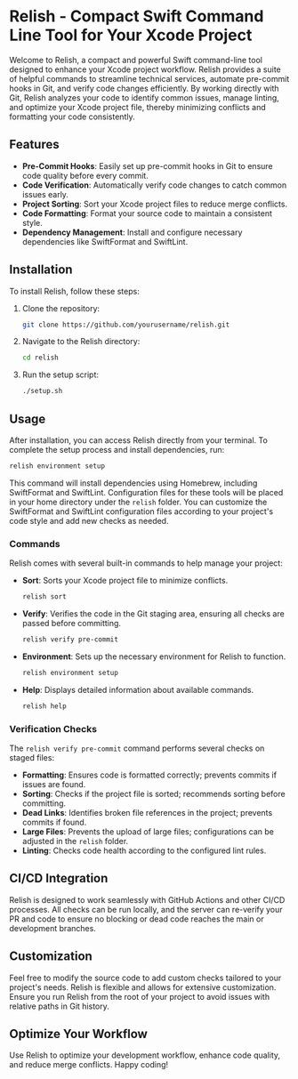 # Relish - Compact Swift Command Line Tool for Your Xcode Project

Welcome to Relish, a compact and powerful Swift command-line tool designed to enhance your Xcode project workflow. Relish provides a suite of helpful commands to streamline technical services, automate pre-commit hooks in Git, and verify code changes efficiently. By working directly with Git, Relish analyzes your code to identify common issues, manage linting, and optimize your Xcode project file, thereby minimizing conflicts and formatting your code consistently.

## Features

- **Pre-Commit Hooks**: Easily set up pre-commit hooks in Git to ensure code quality before every commit.
- **Code Verification**: Automatically verify code changes to catch common issues early.
- **Project Sorting**: Sort your Xcode project files to reduce merge conflicts.
- **Code Formatting**: Format your source code to maintain a consistent style.
- **Dependency Management**: Install and configure necessary dependencies like SwiftFormat and SwiftLint.

## Installation

To install Relish, follow these steps:

1. Clone the repository:
   ```sh
   git clone https://github.com/yourusername/relish.git
   ```

2. Navigate to the Relish directory:
   ```sh
   cd relish
   ```

3. Run the setup script:
   ```sh
   ./setup.sh
   ```

## Usage

After installation, you can access Relish directly from your terminal. To complete the setup process and install dependencies, run:
```sh
relish environment setup
```

This command will install dependencies using Homebrew, including SwiftFormat and SwiftLint. Configuration files for these tools will be placed in your home directory under the `relish` folder. You can customize the SwiftFormat and SwiftLint configuration files according to your project's code style and add new checks as needed.

### Commands

Relish comes with several built-in commands to help manage your project:

- **Sort**: Sorts your Xcode project file to minimize conflicts.
  ```sh
  relish sort
  ```

- **Verify**: Verifies the code in the Git staging area, ensuring all checks are passed before committing.
  ```sh
  relish verify pre-commit
  ```

- **Environment**: Sets up the necessary environment for Relish to function.
  ```sh
  relish environment setup
  ```

- **Help**: Displays detailed information about available commands.
  ```sh
  relish help
  ```

### Verification Checks

The `relish verify pre-commit` command performs several checks on staged files:

- **Formatting**: Ensures code is formatted correctly; prevents commits if issues are found.
- **Sorting**: Checks if the project file is sorted; recommends sorting before committing.
- **Dead Links**: Identifies broken file references in the project; prevents commits if found.
- **Large Files**: Prevents the upload of large files; configurations can be adjusted in the `relish` folder.
- **Linting**: Checks code health according to the configured lint rules.

## CI/CD Integration

Relish is designed to work seamlessly with GitHub Actions and other CI/CD processes. All checks can be run locally, and the server can re-verify your PR and code to ensure no blocking or dead code reaches the main or development branches.

## Customization

Feel free to modify the source code to add custom checks tailored to your project's needs. Relish is flexible and allows for extensive customization. Ensure you run Relish from the root of your project to avoid issues with relative paths in Git history.

## Optimize Your Workflow

Use Relish to optimize your development workflow, enhance code quality, and reduce merge conflicts. Happy coding!

